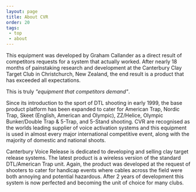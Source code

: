 ```yaml
---
layout: page
title: About CVR
order: 20
tags:
 - top
 - about
---
```


This equipment was developed by Graham Callander as a direct result of competitors requests for a system that actually worked. After nearly 18 months of painstaking research and development at the Canterbury Clay Target Club in Christchurch, New Zealand, the end result is a product that has exceeded all expectations.

This is truly _"equipment that competitors demand"_.

Since its introduction to the sport of DTL shooting in early 1999, the base product platform has been expanded to cater for American Trap, Nordic Trap, Skeet (English, American and Olympic), ZZ/Helice, Olympic Bunker/Double Trap & 5-Trap, and 5-Stand shooting. CVR are recognised as the worlds leading supplier of voice activation systems and this equipment is used in almost every major international competitive event, along with the majority of domestic and national shoots.

Canterbury Voice Release is dedicated to developing and selling clay target release systems. The latest product is a wireless version of the standard DTL/American Trap unit. Again, the product was developed at the request of shooters to cater for handicap events where cables across the field were both annoying and potential hazardous. After 2 years of development this system is now perfected and becoming the unit of choice for many clubs.
